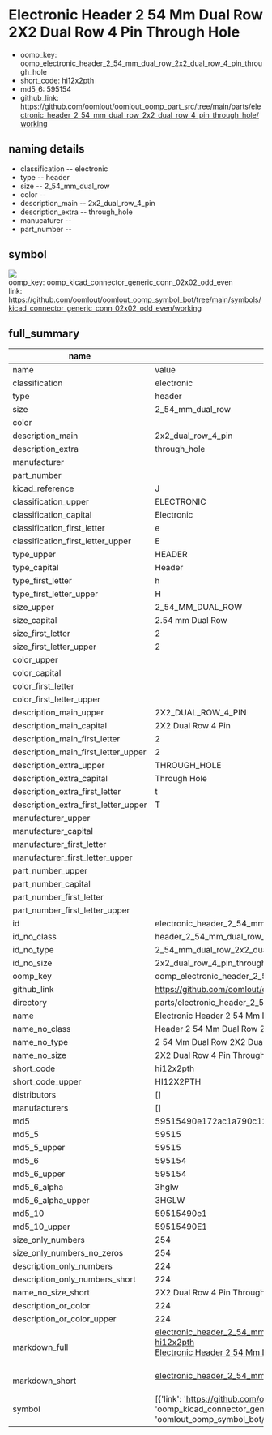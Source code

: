 # Electronic Header 2 54 Mm Dual Row 2X2 Dual Row 4 Pin Through Hole

  
* oomp_key: oomp_electronic_header_2_54_mm_dual_row_2x2_dual_row_4_pin_through_hole 
* short_code: hi12x2pth
* md5_6: 595154  
* github_link: https://github.com/oomlout/oomlout_oomp_part_src/tree/main/parts/electronic_header_2_54_mm_dual_row_2x2_dual_row_4_pin_through_hole/working  
## naming details
* classification -- electronic
* type -- header
* size -- 2_54_mm_dual_row
* color -- 
* description_main -- 2x2_dual_row_4_pin
* description_extra -- through_hole
* manucaturer -- 
* part_number -- 



## symbol

![](symbol/{index}/working/working_600.png)  
oomp_key: oomp_kicad_connector_generic_conn_02x02_odd_even  
link: https://github.com/oomlout/oomlout_oomp_symbol_bot/tree/main/symbols/kicad_connector_generic_conn_02x02_odd_even/working  


## full_summary
| name | value | 
| --- | --- | 
| name | value | 
| classification | electronic | 
| type | header | 
| size | 2_54_mm_dual_row | 
| color |  | 
| description_main | 2x2_dual_row_4_pin | 
| description_extra | through_hole | 
| manufacturer |  | 
| part_number |  | 
| kicad_reference | J | 
| classification_upper | ELECTRONIC | 
| classification_capital | Electronic | 
| classification_first_letter | e | 
| classification_first_letter_upper | E | 
| type_upper | HEADER | 
| type_capital | Header | 
| type_first_letter | h | 
| type_first_letter_upper | H | 
| size_upper | 2_54_MM_DUAL_ROW | 
| size_capital | 2.54 mm Dual Row | 
| size_first_letter | 2 | 
| size_first_letter_upper | 2 | 
| color_upper |  | 
| color_capital |  | 
| color_first_letter |  | 
| color_first_letter_upper |  | 
| description_main_upper | 2X2_DUAL_ROW_4_PIN | 
| description_main_capital | 2X2 Dual Row 4 Pin | 
| description_main_first_letter | 2 | 
| description_main_first_letter_upper | 2 | 
| description_extra_upper | THROUGH_HOLE | 
| description_extra_capital | Through Hole | 
| description_extra_first_letter | t | 
| description_extra_first_letter_upper | T | 
| manufacturer_upper |  | 
| manufacturer_capital |  | 
| manufacturer_first_letter |  | 
| manufacturer_first_letter_upper |  | 
| part_number_upper |  | 
| part_number_capital |  | 
| part_number_first_letter |  | 
| part_number_first_letter_upper |  | 
| id | electronic_header_2_54_mm_dual_row_2x2_dual_row_4_pin_through_hole | 
| id_no_class | header_2_54_mm_dual_row_2x2_dual_row_4_pin_through_hole | 
| id_no_type | 2_54_mm_dual_row_2x2_dual_row_4_pin_through_hole | 
| id_no_size | 2x2_dual_row_4_pin_through_hole | 
| oomp_key | oomp_electronic_header_2_54_mm_dual_row_2x2_dual_row_4_pin_through_hole | 
| github_link | https://github.com/oomlout/oomlout_oomp_part_src/tree/main/parts/electronic_header_2_54_mm_dual_row_2x2_dual_row_4_pin_through_hole/working | 
| directory | parts/electronic_header_2_54_mm_dual_row_2x2_dual_row_4_pin_through_hole | 
| name | Electronic Header 2 54 Mm Dual Row 2X2 Dual Row 4 Pin Through Hole | 
| name_no_class | Header 2 54 Mm Dual Row 2X2 Dual Row 4 Pin Through Hole | 
| name_no_type | 2 54 Mm Dual Row 2X2 Dual Row 4 Pin Through Hole | 
| name_no_size | 2X2 Dual Row 4 Pin Through Hole | 
| short_code | hi12x2pth | 
| short_code_upper | HI12X2PTH | 
| distributors | [] | 
| manufacturers | [] | 
| md5 | 59515490e172ac1a790c1299963e80f3 | 
| md5_5 | 59515 | 
| md5_5_upper | 59515 | 
| md5_6 | 595154 | 
| md5_6_upper | 595154 | 
| md5_6_alpha | 3hglw | 
| md5_6_alpha_upper | 3HGLW | 
| md5_10 | 59515490e1 | 
| md5_10_upper | 59515490E1 | 
| size_only_numbers | 254 | 
| size_only_numbers_no_zeros | 254 | 
| description_only_numbers | 224 | 
| description_only_numbers_short | 224 | 
| name_no_size_short | 2X2 Dual Row 4 Pin Through Hole | 
| description_or_color | 224 | 
| description_or_color_upper | 224 | 
| markdown_full | [electronic_header_2_54_mm_dual_row_2x2_dual_row_4_pin_through_hole](https://github.com/oomlout/oomlout_oomp_part_src/tree/main/parts/electronic_header_2_54_mm_dual_row_2x2_dual_row_4_pin_through_hole/working)<br>[hi12x2pth](https://github.com/oomlout/oomlout_oomp_part_src/tree/main/parts/electronic_header_2_54_mm_dual_row_2x2_dual_row_4_pin_through_hole/working)<br>[Electronic Header 2 54 Mm Dual Row 2X2 Dual Row 4 Pin Through Hole](https://github.com/oomlout/oomlout_oomp_part_src/tree/main/parts/electronic_header_2_54_mm_dual_row_2x2_dual_row_4_pin_through_hole/working)<br><br> | 
| markdown_short | [electronic_header_2_54_mm_dual_row_2x2_dual_row_4_pin_through_hole](https://github.com/oomlout/oomlout_oomp_part_src/tree/main/parts/electronic_header_2_54_mm_dual_row_2x2_dual_row_4_pin_through_hole/working)<br><br> | 
| symbol | [{'link': 'https://github.com/oomlout/oomlout_oomp_symbol_bot/tree/main/symbols/kicad_connector_generic_conn_02x02_odd_even', 'oomp_key': 'oomp_kicad_connector_generic_conn_02x02_odd_even', 'directory': 'oomlout_oomp_symbol_bot/symbols/kicad_connector_generic_conn_02x02_odd_even//working/working.kicad_sym', 'index': 0}] | 
